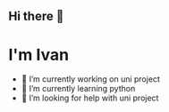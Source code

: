 ## Hi there 👋
# I'm Ivan

- 🔭 I’m currently working on uni project
- 🌱 I’m currently learning python
- 🤔 I’m looking for help with uni project

